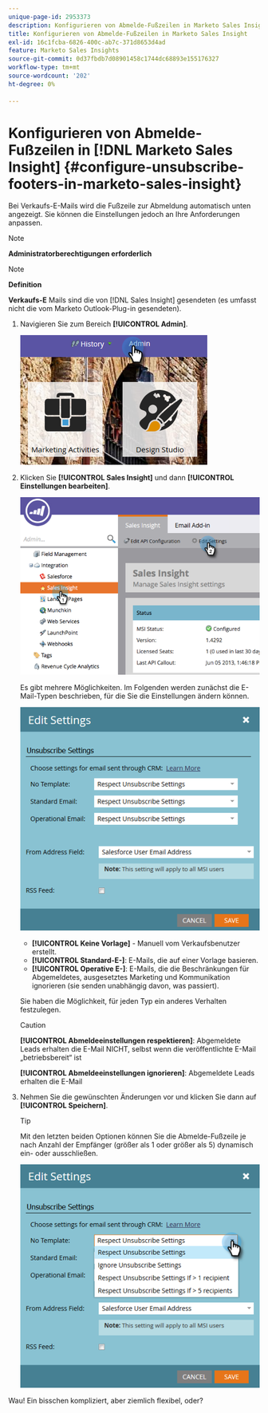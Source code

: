```yaml
---
unique-page-id: 2953373
description: Konfigurieren von Abmelde-Fußzeilen in Marketo Sales Insight - Marketo-Dokumente - Produktdokumentation
title: Konfigurieren von Abmelde-Fußzeilen in Marketo Sales Insight
exl-id: 16c1fcba-6826-400c-ab7c-371d8653d4ad
feature: Marketo Sales Insights
source-git-commit: 0d37fbdb7d08901458c1744dc68893e155176327
workflow-type: tm+mt
source-wordcount: '202'
ht-degree: 0%

---
```


# Konfigurieren von Abmelde-Fußzeilen in [!DNL Marketo Sales Insight] {#configure-unsubscribe-footers-in-marketo-sales-insight}

Bei Verkaufs-E-Mails wird die Fußzeile zur Abmeldung automatisch unten angezeigt. Sie können die Einstellungen jedoch an Ihre Anforderungen anpassen.

>[!NOTE]
>
>**Administratorberechtigungen erforderlich**

>[!NOTE]
>
>**Definition**
>
>**Verkaufs-E** Mails sind die von [!DNL Sales Insight] gesendeten (es umfasst nicht die vom Marketo Outlook-Plug-in gesendeten).

1. Navigieren Sie zum Bereich **[!UICONTROL Admin]**.

   ![](assets/one-1.png)

1. Klicken Sie **[!UICONTROL Sales Insight]** und dann **[!UICONTROL Einstellungen bearbeiten]**.

   ![](assets/two-1.png)

   Es gibt mehrere Möglichkeiten. Im Folgenden werden zunächst die E-Mail-Typen beschrieben, für die Sie die Einstellungen ändern können.

   ![](assets/three-1.png)

   * **[!UICONTROL Keine Vorlage]** - Manuell vom Verkaufsbenutzer erstellt.
   * **[!UICONTROL Standard-E-]**: E-Mails, die auf einer Vorlage basieren.
   * **[!UICONTROL Operative E-]**: E-Mails, die die Beschränkungen für Abgemeldetes, ausgesetztes Marketing und Kommunikation ignorieren (sie senden unabhängig davon, was passiert).

   Sie haben die Möglichkeit, für jeden Typ ein anderes Verhalten festzulegen.

   >[!CAUTION]
   >
   >**[!UICONTROL Abmeldeeinstellungen respektieren]**: Abgemeldete Leads erhalten die E-Mail NICHT, selbst wenn die veröffentlichte E-Mail „betriebsbereit“ ist
   >
   >**[!UICONTROL Abmeldeeinstellungen ignorieren]**: Abgemeldete Leads erhalten die E-Mail

1. Nehmen Sie die gewünschten Änderungen vor und klicken Sie dann auf **[!UICONTROL Speichern]**.

   >[!TIP]
   >
   >Mit den letzten beiden Optionen können Sie die Abmelde-Fußzeile je nach Anzahl der Empfänger (größer als 1 oder größer als 5) dynamisch ein- oder ausschließen.

   ![](assets/four-1.png)

Wau! Ein bisschen kompliziert, aber ziemlich flexibel, oder?
